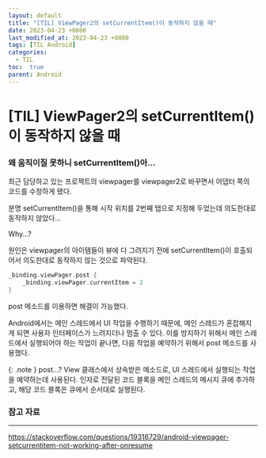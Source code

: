 ```yaml
---
layout: default
title: "[TIL] ViewPager2의 setCurrentItem()이 동작하지 않을 때"
date: 2023-04-23 +0800
last_modified_at: 2023-04-23 +0800
tags: [TIL Android]
categories:
  - TIL
toc:  true
parent: Android
---
```

# [TIL] ViewPager2의 setCurrentItem()이 동작하지 않을 때

### 왜 움직이질 못하니 setCurrentItem()아…

최근 담당하고 있는 프로젝트의 viewpager를 viewpager2로 바꾸면서 어댑터 쪽의 코드를 수정하게 됐다.

분명 setCurrentItem()을 통해 시작 위치를 2번째 탭으로 지정해 두었는데 의도한대로 동작하지 않았다…

Why…?

원인은 viewpager의 아이템들이 뷰에 다 그려지기 전에 setCurrentItem()이 호출되어서 의도한대로 동작하지 않는 것으로 파악된다.

```kotlin
_binding.viewPager.post {
	_binding.viewPager.currentItem = 2
}
```

post 메소드를 이용하면 해결이 가능했다.

Android에서는 메인 스레드에서 UI 작업을 수행하기 때문에, 메인 스레드가 혼잡해지게 되면 사용자 인터페이스가 느려지더나 멈출 수 있다. 이를 방지하기 위해서 메인 스레드에서 실행되어야 하는 작업이 끝나면, 다음 작업을 예약하기 위해서 post 메소드를 사용했다.

{: .note }
post...?
View 클래스에서 상속받은 메소드로, UI 스레드에서 실행되는 작업을 예약하는데 사용된다.
인자로 전달된 코드 블록을 메인 스레드의 메시지 큐에 추가하고, 해당 코드 블록은 큐에서 순서대로 실행된다.

### 참고 자료

---

https://stackoverflow.com/questions/19316729/android-viewpager-setcurrentitem-not-working-after-onresume